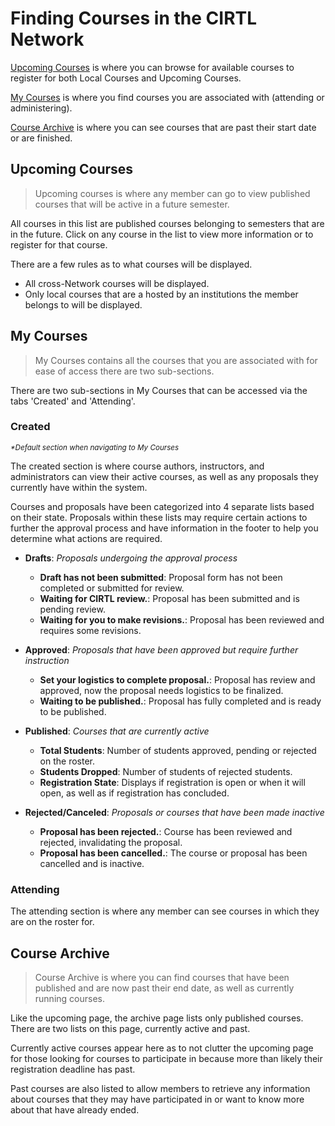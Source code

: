 # Finding Courses in the CIRTL Network

[Upcoming Courses](#upcoming-courses) is where you can browse for available courses to register for both Local Courses and Upcoming Courses.

[My Courses](#my-courses) is where you find courses you are associated with (attending or administering).

[Course Archive](#course-archive) is where you can see courses that are past their start date or are finished.

## Upcoming Courses
> Upcoming courses is where any member can go to view published courses that will be active in a future semester.

All courses in this list are published courses belonging to semesters that are in the future. Click on any course in the list to view more information or to register for that course.


There are a few rules as to what courses will be displayed.

- All cross-Network courses will be displayed.
- Only local courses that are a hosted by an institutions the member belongs to will be displayed.

## My Courses
> My Courses contains all the courses that you are associated with for ease of access there are two sub-sections.

There are two sub-sections in My Courses that can be accessed via the tabs 'Created' and 'Attending'.

### Created
<small>_*Default section when navigating to My Courses_</small>

The created section is where course authors, instructors, and administrators can view their active courses, as well as any proposals they currently have within the system.

Courses and proposals have been categorized into 4 separate lists based on their state. Proposals within these lists may require certain actions to further the approval process and have information in the footer to help you determine what actions are required.

- **Drafts**: _Proposals undergoing the approval process_
  - **__Draft has not been submitted__**: Proposal form has not been completed or submitted for review.
  - **__Waiting for CIRTL review.__**: Proposal has been submitted and is pending review.
  - **__Waiting for you to make revisions.__**: Proposal has been reviewed and requires some revisions.

- **Approved**: _Proposals that have been approved but require further instruction_
  - **__Set your logistics to complete proposal.__**: Proposal has review and approved, now the proposal needs logistics to be finalized.
  - **__Waiting to be published.__**: Proposal has fully completed and is ready to be published.

- **Published**: _Courses that are currently active_
  - **__Total Students__**: Number of students approved, pending or rejected on the roster.
  - **__Students Dropped__**: Number of students of rejected students.
  - **__Registration State__**: Displays if registration is open or when it will open, as well as if registration has concluded.

- **Rejected/Canceled**: _Proposals or courses that have been made inactive_
  - **__Proposal has been rejected.__**: Course has been reviewed and rejected, invalidating the proposal.
  - **__Proposal has been cancelled.__**: The course or proposal has been cancelled and is inactive.

### Attending
The attending section is where any member can see courses in which they are on the roster for.

## Course Archive
> Course Archive is where you can find courses that have been published and are now past their end date, as well as currently running courses.

Like the upcoming page, the archive page lists only published courses. There are two lists on this page, currently active and past. 

Currently active courses appear here as to not clutter the upcoming page for those looking for courses to participate in because more than likely their registration deadline has past. 

Past courses are also listed to allow members to retrieve any information about courses that they may have participated in or want to know more about that have already ended.




